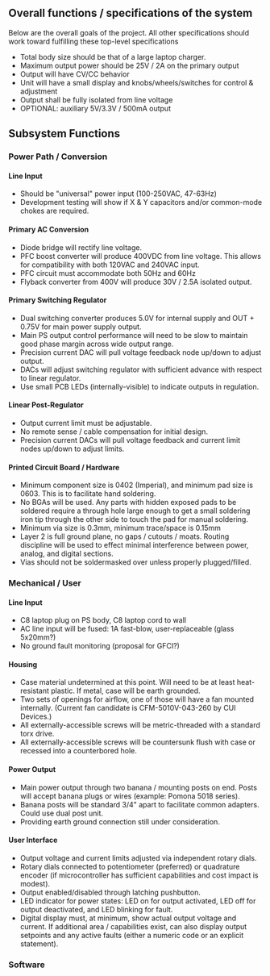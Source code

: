 <H2> Overall functions / specifications of the system </H2>

Below are the overall goals of the project. All other specifications should work toward fulfilling these top-level specifications

* Total body size should be that of a large laptop charger.
* Maximum output power should be 25V / 2A on the primary output
* Output will have CV/CC behavior
* Unit will have a small display and knobs/wheels/switches for control & adjustment
* Output shall be fully isolated from line voltage
* OPTIONAL: auxiliary 5V/3.3V / 500mA output

<H2> Subsystem Functions </H2>

<H3> Power Path / Conversion </H3>

<H4> Line Input </H4>

* Should be "universal" power input (100-250VAC, 47-63Hz)
* Development testing will show if X & Y capacitors and/or common-mode chokes are required.

<H4> Primary AC Conversion </H4>

* Diode bridge will rectify line voltage.
* PFC boost converter will produce 400VDC from line voltage. This allows for compatibility with both 120VAC and 240VAC input.
* PFC circuit must accommodate both 50Hz and 60Hz
* Flyback converter from 400V will produce 30V / 2.5A isolated output.

<H4> Primary Switching Regulator </H4>

* Dual switching converter produces 5.0V for internal supply and OUT + 0.75V for main power supply output.
* Main PS output control performance will need to be slow to maintain good phase margin across wide output range.
* Precision current DAC will pull voltage feedback node up/down to adjust output.
* DACs will adjust switching regulator with sufficient advance with respect to linear regulator.
* Use small PCB LEDs (internally-visible) to indicate outputs in regulation.

<H4> Linear Post-Regulator </H4>

* Output current limit must be adjustable.
* No remote sense / cable compensation for initial design.
* Precision current DACs will pull voltage feedback and current limit nodes up/down to adjust limits.

<H4> Printed Circuit Board / Hardware </H4>

* Minimum component size is 0402 (Imperial), and minimum pad size is 0603. This is to facilitate hand soldering.
* No BGAs will be used. Any parts with hidden exposed pads to be soldered require a through hole large enough to get a small soldering iron tip through the other side to touch the pad for manual soldering.
* Minimum via size is 0.3mm, minimum trace/space is 0.15mm
* Layer 2 is full ground plane, no gaps / cutouts / moats. Routing discipline will be used to effect minimal interference between power, analog, and digital sections.
* Vias should not be soldermasked over unless properly plugged/filled.

<H3> Mechanical / User </H3>

<H4> Line Input </H4>

* C8 laptop plug on PS body, C8 laptop cord to wall
* AC line input will be fused: 1A fast-blow, user-replaceable (glass 5x20mm?)
* No ground fault monitoring (proposal for GFCI?)

<H4> Housing </H4>

* Case material undetermined at this point. Will need to be at least heat-resistant plastic. If metal, case will be earth grounded.
* Two sets of openings for airflow, one of those will have a fan mounted internally. (Current fan candidate is CFM-5010V-043-260 by CUI Devices.)
* All externally-accessible screws will be metric-threaded with a standard torx drive.
* All externally-accessible screws will be countersunk flush with case or recessed into a counterbored hole.

<H4> Power Output </H4>

* Main power output through two banana / mounting posts on end. Posts will accept banana plugs or wires (example: Pomona 5018 series).
* Banana posts will be standard 3/4" apart to facilitate common adapters. Could use dual post unit.
* Providing earth ground connection still under consideration.

<H4> User Interface </H4>

* Output voltage and current limits adjusted via independent rotary dials.
* Rotary dials connected to potentiometer (preferred) or quadrature encoder (if microcontroller has sufficient capabilities and cost impact is modest).
* Output enabled/disabled through latching pushbutton.
* LED indicator for power states: LED on for output activated, LED off for output deactivated, and LED blinking for fault.
* Digital display must, at minimum, show actual output voltage and current. If additional area / capabilities exist, can also display output setpoints and any active faults (either a numeric code or an explicit statement).

<H3> Software </H3>